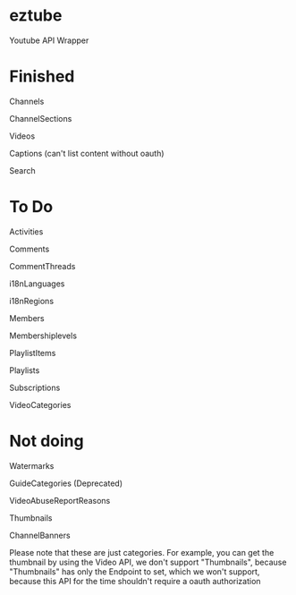 # eztube
Youtube API Wrapper

# Finished
Channels

ChannelSections

Videos

Captions (can't list content without oauth)

Search

# To Do
Activities

Comments

CommentThreads

i18nLanguages

i18nRegions

Members

Membershiplevels

PlaylistItems

Playlists

Subscriptions

VideoCategories

# Not doing
Watermarks

GuideCategories (Deprecated)

VideoAbuseReportReasons

Thumbnails

ChannelBanners

Please note that these are just categories. For example, you can get the thumbnail by using the Video API, we don't support "Thumbnails", because "Thumbnails" has only the Endpoint to set, which we won't support, because this API for the time shouldn't require a oauth authorization
